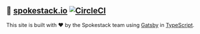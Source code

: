 ## 🚀 [spokestack.io](https://spokestack.io) [![CircleCI](https://circleci.com/gh/spokestack/spokestack-website.svg?style=svg)](https://circleci.com/gh/spokestack/spokestack-website)

This site is built with ❤️ by the Spokestack team using [Gatsby][gatsby] in [TypeScript][typescript].

[gatsby]: https://github.com/gatsbyjs/gatsby
[typescript]: https://www.typescriptlang.org/
